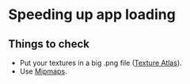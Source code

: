 # Speeding up app loading #

## Things to check ##

  * Put your textures in a big .png file ([Texture Atlas](TextureAtlas.md)).
  * Use [Mipmaps](Mipmap.md).